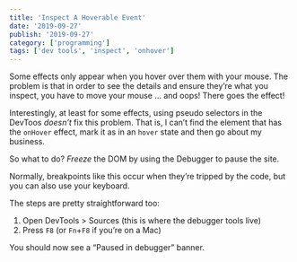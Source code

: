 ```yaml
---
title: 'Inspect A Hoverable Event'
date: '2019-09-27'
publish: '2019-09-27'
category: ['programming']
tags: ['dev tools', 'inspect', 'onhover']
---
```


Some effects only appear when you hover over them with your mouse. The problem is that in order to see the details and ensure they’re what you inspect, you have to move your mouse … and oops! There goes the effect!

Interestingly, at least for some effects, using pseudo selectors in the DevToos _doesn’t_ fix this problem. That is, I can’t find the element that has the `onHover` effect, mark it as in an `hover` state and then go about my business.

So what to do? _Freeze_ the DOM by using the Debugger to pause the site.

Normally, breakpoints like this occur when they’re tripped by the code, but you can also use your keyboard.

The steps are pretty straightforward too:

1. Open DevTools > Sources (this is where the debugger tools live)
2. Press `F8` (or `Fn`+`F8` if you’re on a Mac)

You should now see a “Paused in debugger” banner.
